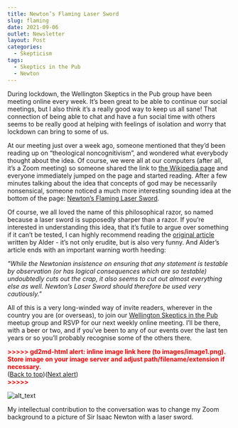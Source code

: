 ```yaml
---
title: Newton’s Flaming Laser Sword
slug: flaming
date: 2021-09-06
outlet: Newsletter
layout: Post
categories:
  - Skepticism
tags:
  - Skeptics in the Pub
  - Newton
---
```


During lockdown, the Wellington Skeptics in the Pub group have been meeting online every week. It’s been great to be able to continue our social meetings, but I also think it’s a really good way to keep us all sane! That connection of being able to chat and have a fun social time with others seems to be really good at helping with feelings of isolation and worry that lockdown can bring to some of us.

<!-- more -->

At our meeting just over a week ago, someone mentioned that they’d been reading up on “theological noncognitivism”, and wondered what everybody thought about the idea. Of course, we were all at our computers (after all, it’s a Zoom meeting) so someone shared the link to [the Wikipedia page](https://en.wikipedia.org/wiki/Theological_noncognitivism) and everyone immediately jumped on the page and started reading. After a few minutes talking about the idea that concepts of god may be necessarily nonsensical, someone noticed a much more interesting sounding idea at the bottom of the page: [Newton’s Flaming Laser Sword](https://en.wikipedia.org/wiki/Mike_Alder#Newton's_Flaming_Laser_Sword).

Of course, we all loved the name of this philosophical razor, so named because a laser sword is supposedly sharper than a razor. If you’re interested in understanding this idea, that it’s futile to argue over something if it can’t be tested, I can highly recommend reading the [original article](https://philosophynow.org/issues/46/Newtons_Flaming_Laser_Sword) written by Alder - it’s not only erudite, but is also very funny. And Alder’s article ends with an important warning worth heeding:

_"While the Newtonian insistence on ensuring that any statement is testable by observation (or has logical consequences which are so testable) undoubtedly cuts out the crap, it also seems to cut out almost everything else as well. Newton’s Laser Sword should therefore be used very cautiously."_

All of this is a very long-winded way of invite readers, wherever in the country you are (or overseas), to join our [Wellington Skeptics in the Pub](https://www.meetup.com/Wellington-Skeptics-in-the-Pub) meetup group and RSVP for our next weekly online meeting. I’ll be there, with a beer or two, and if you’ve been to any of our events over the last ten years or so you’ll probably recognise some of the others there.



<p id="gdcalert1" ><span style="color: red; font-weight: bold">>>>>>  gd2md-html alert: inline image link here (to images/image1.png). Store image on your image server and adjust path/filename/extension if necessary. </span><br>(<a href="#">Back to top</a>)(<a href="#gdcalert2">Next alert</a>)<br><span style="color: red; font-weight: bold">>>>>> </span></p>


![alt_text](images/image1.png "image_tooltip")


My intellectual contribution to the conversation was to change my Zoom background to a picture of Sir Isaac Newton with a laser sword.
